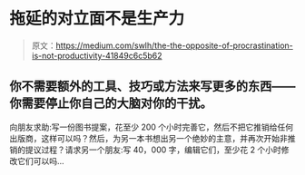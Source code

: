 # 拖延的对立面不是生产力

> 原文：<https://medium.com/swlh/the-the-opposite-of-procrastination-is-not-productivity-41849c6c5b62>

## 你不需要额外的工具、技巧或方法来写更多的东西——你需要停止你自己的大脑对你的干扰。

向朋友求助:写一份图书提案，花至少 200 个小时完善它，然后不把它推销给任何出版商，这样可以吗？然后，为另一本书想出另一个绝妙的主意，并再次开始非推销的提议过程？请求另一个朋友:写 40，000 字，编辑它们，至少花 2 个小时修改它们可以吗…